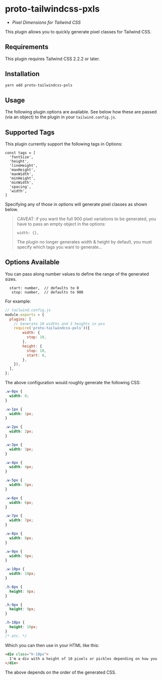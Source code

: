 # proto-tailwindcss-pxls

- *Pixel Dimensions for Tailwind CSS*

This plugin allows you to quickly generate pixel classes for Tailwind CSS.

## Requirements

This plugin requires Tailwind CSS 2.2.2 or later.

## Installation

```bash
yarn add proto-tailwindcss-pxls
```

## Usage

The following plugin options are available. See below how these are passed (via an object) to the plugin in your `tailwind.config.js`.

## Supported Tags

This plugin currently support the following tags in Options:

```
const tags = [
  'fontSize',
  'height',
  'lineHeight',
  'maxHeight',
  'maxWidth',
  'minHeight',
  'minWidth',
  'spacing',
  'width',
]
```

Specifying any of those in options will generate pixel classes as shown below.

> CAVEAT:  if you want the full 900 pixel variations to be generated, you have to pass an empty object in the options:
>
> ```
> width: {},
> ```
>
> The plugin no longer generates width & height by default, you must specify which tags you want to generate...

## Options Available

You can pass along number values to define the range of the generated sizes.

```
  start: number,  // defaults to 0
   stop: number,  // defaults to 900
```

For example:

```js
// tailwind.config.js
module.exports = {
  plugins: [
    // Generate 10 widths and 3 heights in pxs
    require('proto-tailwindcss-pxls')({
        width: {
          stop: 10,
        },
        height: {
          stop: 10,
          start: 8,
        },
    }),
  ],
};
```

The above configuration would roughly generate the following CSS:

```css
.w-0px {
  width: 0;
}

.w-1px {
  width: 1px;
}

.w-2px {
  width: 2px;
}

.w-3px {
  width: 3px;
}

.w-4px {
  width: 4px;
}

.w-5px {
  width: 5px;
}

.w-6px {
  width: 6px;
}

.w-7px {
  width: 7px;
}

.w-8px {
  width: 8px;
}

.w-9px {
  width: 9px;
}

.w-10px {
  width: 10px;
}

.h-8px {
  height: 8px;
}

.h-9px {
  height: 9px;
}

.h-10px {
  height: 10px;
}
/* etc. */
```

Which you can then use in your HTML like this:

```html
<div class="h-10px">
  I'm a div with a height of 10 pixels or pickles depending on how you pronounce it.
</div>
```

The above depends on the order of the generated CSS.
